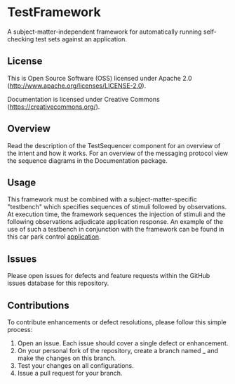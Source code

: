 # TestFramework
A subject-matter-independent framework for automatically running self-checking test sets against an application.
## License
This is Open Source Software (OSS) licensed under Apache 2.0 (http://www.apache.org/licenses/LICENSE-2.0). 

Documentation is licensed under Creative Commons (https://creativecommons.org/).
## Overview
Read the description of the TestSequencer component for an overview of the intent and how it works.
For an overview of the messaging protocol view the sequence diagrams in the Documentation package.
## Usage
This framework must be combined with a subject-matter-specific "testbench" which specifies sequences of stimuli followed by observations.
At execution time, the framework sequences the injection of stimuli and the following observations adjudicate application response.
An example of the use of such a testbench in conjunction with the framework can be found in this car park control [application](https://github.com/MaileTechnical/CarPark).
## Issues
Please open issues for defects and feature requests within the GitHub issues database for this repository.
## Contributions
To contribute enhancements or defect resolutions, please follow this simple process:
1. Open an issue.  Each issue should cover a single defect or enhancement.
2. On your personal fork of the repository, create a branch named <issueNumber>_<short description of defect or enhancement> and make the changes on this branch.
3. Test your changes on all configurations.
4. Issue a pull request for your branch.
